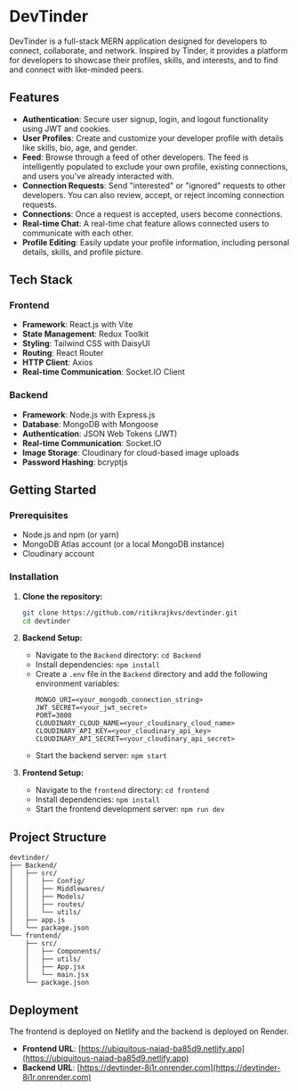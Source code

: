 # DevTinder

DevTinder is a full-stack MERN application designed for developers to connect, collaborate, and network. Inspired by Tinder, it provides a platform for developers to showcase their profiles, skills, and interests, and to find and connect with like-minded peers.

## Features

  * **Authentication**: Secure user signup, login, and logout functionality using JWT and cookies.
  * **User Profiles**: Create and customize your developer profile with details like skills, bio, age, and gender.
  * **Feed**: Browse through a feed of other developers. The feed is intelligently populated to exclude your own profile, existing connections, and users you've already interacted with.
  * **Connection Requests**: Send "interested" or "ignored" requests to other developers. You can also review, accept, or reject incoming connection requests.
  * **Connections**: Once a request is accepted, users become connections.
  * **Real-time Chat**: A real-time chat feature allows connected users to communicate with each other.
  * **Profile Editing**: Easily update your profile information, including personal details, skills, and profile picture.

## Tech Stack

### Frontend

  * **Framework**: React.js with Vite
  * **State Management**: Redux Toolkit
  * **Styling**: Tailwind CSS with DaisyUI
  * **Routing**: React Router
  * **HTTP Client**: Axios
  * **Real-time Communication**: Socket.IO Client

### Backend

  * **Framework**: Node.js with Express.js
  * **Database**: MongoDB with Mongoose
  * **Authentication**: JSON Web Tokens (JWT)
  * **Real-time Communication**: Socket.IO
  * **Image Storage**: Cloudinary for cloud-based image uploads
  * **Password Hashing**: bcryptjs

## Getting Started

### Prerequisites

  * Node.js and npm (or yarn)
  * MongoDB Atlas account (or a local MongoDB instance)
  * Cloudinary account

### Installation

1.  **Clone the repository:**

    ```bash
    git clone https://github.com/ritikrajkvs/devtinder.git
    cd devtinder
    ```

2.  **Backend Setup:**

      * Navigate to the `Backend` directory: `cd Backend`
      * Install dependencies: `npm install`
      * Create a `.env` file in the `Backend` directory and add the following environment variables:
        ```
        MONGO_URI=<your_mongodb_connection_string>
        JWT_SECRET=<your_jwt_secret>
        PORT=3000
        CLOUDINARY_CLOUD_NAME=<your_cloudinary_cloud_name>
        CLOUDINARY_API_KEY=<your_cloudinary_api_key>
        CLOUDINARY_API_SECRET=<your_cloudinary_api_secret>
        ```
      * Start the backend server: `npm start`

3.  **Frontend Setup:**

      * Navigate to the `frontend` directory: `cd frontend`
      * Install dependencies: `npm install`
      * Start the frontend development server: `npm run dev`

## Project Structure

```
devtinder/
├── Backend/
│   ├── src/
│   │   ├── Config/
│   │   ├── Middlewares/
│   │   ├── Models/
│   │   ├── routes/
│   │   └── utils/
│   ├── app.js
│   └── package.json
└── frontend/
    ├── src/
    │   ├── Components/
    │   ├── utils/
    │   ├── App.jsx
    │   └── main.jsx
    └── package.json
```

## Deployment

The frontend is deployed on Netlify and the backend is deployed on Render.

  * **Frontend URL**: [https://ubiquitous-naiad-ba85d9.netlify.app](https://ubiquitous-naiad-ba85d9.netlify.app)
  * **Backend URL**: [https://devtinder-8i1r.onrender.com](https://devtinder-8i1r.onrender.com)
